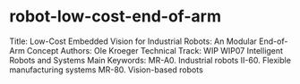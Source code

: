 # robot-low-cost-end-of-arm

Title:              Low-Cost Embedded Vision for Industrial Robots: An Modular End-of-Arm Concept
Authors:            Ole Kroeger
Technical Track:    WIP WIP07 Intelligent Robots and Systems
Main Keywords:      MR-A0. Industrial robots II-60. Flexible manufacturing systems MR-80. Vision-based robots

